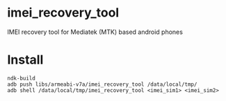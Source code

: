 # imei_recovery_tool
IMEI recovery tool for Mediatek (MTK) based android phones

# Install
```
ndk-build
adb push libs/armeabi-v7a/imei_recovery_tool /data/local/tmp/
adb shell /data/local/tmp/imei_recovery_tool <imei_sim1> <imei_sim2>
```

